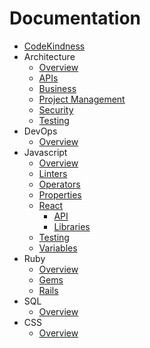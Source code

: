 Documentation
=============

* [CodeKindness](../README.md)
* Architecture
  * [Overview](architecture/overview.md)
  * [APIs](api/overview.md)
  * [Business](architecture/business.md)
  * [Project Management](architecture/project_management.md)
  * [Security](architecture/security.md)
  * [Testing](architecture/testing.md)
* DevOps
  * [Overview](devops/overview.md)
* Javascript
  * [Overview](javascript/overview.md)
  * [Linters](javascript/linters.md)
  * [Operators](javascript/operators.md)
  * [Properties](javascript/properties.md)
  * [React](javascript/react/overview.md)
    * [API](javascript/react/api.md)
    * [Libraries](javascript/react/libraries.md)
  * [Testing](javascript/testing.md)
  * [Variables](javascript/variables.md)
* Ruby
  * [Overview](ruby/overview.md)
  * [Gems](ruby/gems.md)
  * [Rails](ruby/rails.md)
* SQL
  * [Overview](sql/overview.md)
* CSS
  * [Overview](css/overview.md)
